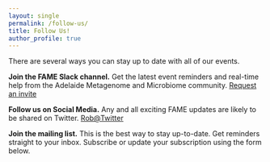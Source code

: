 ```yaml
---
layout: single
permalink: /follow-us/
title: Follow Us!
author_profile: true
---
```


There are several ways you can stay up to date with all of our events.

__Join the FAME Slack channel.__ Get the latest event reminders and real-time help from the Adelaide Metagenome and 
Microbiome community. [Request an invite](mailto:Robert.edwards@flinders.edu.au)

__Follow us on Social Media.__ Any and all exciting FAME updates are likely to be shared on Twitter.
[Rob@Twitter](https://twitter.com/linsalrob)

__Join the mailing list.__ This is the best way to stay up-to-date. Get reminders straight to your inbox.
Subscribe or update your subscription using the form below.

